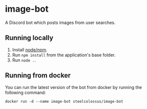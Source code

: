 # image-bot
A Discord bot which posts images from user searches.

## Running locally
1. Install [node/npm](https://nodejs.org).
2. Run `npm install` from the application's base folder.
3. Run `node .`.

## Running from docker
You can run the latest version of the bot from docker by running the following command:
```
docker run -d --name image-bot steelcolossus/image-bot
```